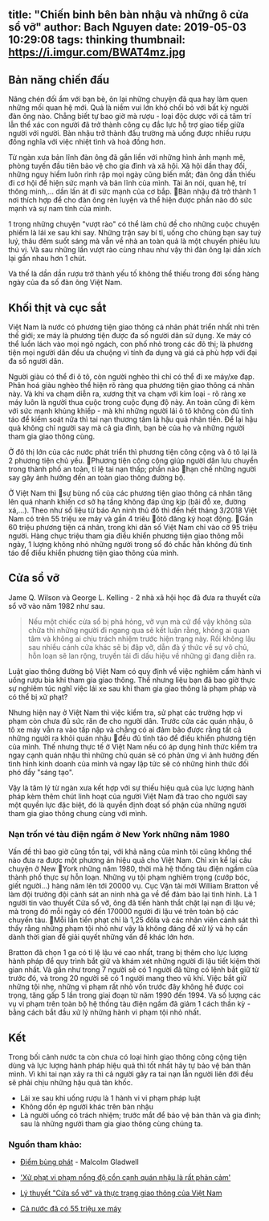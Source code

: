 title: "Chiến binh bên bàn nhậu và những ô cửa sổ vỡ"
author: Bach Nguyen
date: 2019-05-03 10:29:08
tags: thinking
thumbnail: https://i.imgur.com/BWAT4mz.jpg
---

## Bản năng chiến đấu

Nâng chén đối ẩm với bạn bè, ôn lại những chuyện đã qua hay làm quen những mối quan hệ mới. Quả là niềm vui lớn khó chối bỏ với bất kỳ người đàn ông nào. Chẳng biết tự bao giờ mà rượu - loại độc dược với cả tâm trí lẫn thể xác con người đã trở thành công cụ đắc lực hỗ trợ giao tiếp giữa người với người. Bàn nhậu trở thành đấu trường mà uống được nhiều rượu đồng nghĩa với việc nhiệt tình và hoà đồng hơn. 

<!-- more -->

Từ ngàn xưa bản lĩnh đàn ông đã gắn liền với những hình ảnh mạnh mẽ, phòng tuyến đầu tiên bảo vệ cho gia đình và xã hội. Xã hội dần thay đổi, những nguy hiểm luôn rình rập mọi ngày cũng biến mất; đàn ông dần thiếu đi cơ hội để hiện sức mạnh và bản lĩnh của mình. Tài ăn nói, quan hệ, trí thông minh,... dần lấn át đi sức mạnh của cơ bắp. Bàn nhậu đã trở thành 1 nơi thích hợp để cho đàn ông rèn luyện và thể hiện được phần nào đó sức mạnh và sự nam tính của mình.

1 trong những chuyện "vượt rào" có thể làm chủ đề cho những cuộc chuyện phiếm là lái xe sau khi say. Những trận say bí tỉ, uống cho chúng bạn say tuý luý, thâu đêm suốt sáng mà vẫn về nhà an toàn quả là một chuyến phiêu lưu thú vị. Và sau những lần vượt rào cùng nhau như vậy thì đàn ông lại dần xích lại gần nhau hơn 1 chút.

Và thế là dần dần rượu trở thành yếu tố không thể thiếu trong đời sống hàng ngày của đa số đàn ông Việt Nam.

## Khối thịt và cục sắt

Việt Nam là nước có phương tiện giao thông cá nhân phát triển nhất nhì trên thế giới; xe máy là phương tiện được đa số người dân sử dụng. Xe máy có thể luồn lách vào mọi ngõ ngách, con phố nhỏ trong các đô thị; là phương tiện mọi người dân đều ưa chuộng vì tính đa dụng và giá cả phù hợp với đại đa số người dân.

Người giàu có thể đi ô tô, còn người nghèo thì chỉ có thể đi xe máy/xe đạp. Phân hoá giàu nghèo thể hiện rõ ràng qua phương tiện giao thông cá nhân này. Và khi va chạm diễn ra, xương thịt va chạm với kim loại - rõ ràng xe máy luôn là người thua cuộc trong cuộc đụng độ này. An toàn cũng đi kèm với sức mạnh khủng khiếp - mà khi những người lái ô tô không còn đủ tỉnh táo để kiểm soát nữa thì tai nạn thương tâm là hậu quả nhãn tiền. Để lại hậu quả không chỉ người say mà cả gia đình, bạn bè của họ và những người tham gia giao thông cùng.

Ở đô thị lớn của các nước phát triển thì phương tiện công cộng và ô tô lại là 2 phương tiện chủ yếu. Phương tiện công cộng giúp người dân lưu chuyển trong thành phố an toàn, tỉ lệ tai nạn thấp; phần nào hạn chế những người say gây ảnh hưởng đến an toàn giao thông đường bộ. 

Ở Việt Nam thì sự bùng nổ của các phương tiện giao thông cá nhân tăng lên quá nhanh khiến cơ sở hạ tầng không đáp ứng kịp (bãi đỗ xe, đường xá,…). Theo như số liệu từ báo An ninh thủ đô thì đến hết tháng 3/2018 Việt Nam có trên 55 triệu xe máy và gần 4 triêu ôtô đăng ký hoạt động. Gần 60 triệu phương tiện cá nhân, trong khi dân số Việt Nam chỉ vào cỡ 95 triệu người. Hàng chục triệu tham gia điều khiển phương tiện giao thông mỗi ngày, 1 lượng không nhỏ những người trong số đó chắc hẳn không đủ tỉnh táo để điều khiển phương tiện giao thông của mình.   


## Cửa sổ vỡ

Jame Q. Wilson và  George L. Kelling - 2 nhà xã hội học đã đưa ra thuyết cửa sổ vỡ vào năm 1982 như sau.


> Nếu một chiếc cửa sổ bị phá hỏng, vỡ vụn mà cứ để vậy không sửa chữa thì những người đi ngang qua sẽ kết luận rằng, không ai quan tâm và không ai chịu trách nhiệm trước hiện trạng này. Rồi không lâu sau nhiều cánh cửa khác sẽ bị đập vỡ, dẫn đà ý thức về sự vô chủ, hỗn loạn sẽ lan rộng, truyền tải đi dấu hiệu về những gì đang diễn ra.

Luật giao thông đường bộ Việt Nam có quy định về việc nghiêm cấm hành vi uống rượu bia khi tham gia giao thông. Thế nhưng liệu bạn đã bao giờ thực sự nghiêm túc nghĩ việc lái xe sau khi tham gia giao thông là phạm pháp và có thể bị xử phạt?

Nhưng hiện nay ở Việt Nam thì việc kiểm tra, sử phạt các trường hợp vi phạm còn chưa đủ sức răn đe cho người dân. Trước cửa các quán nhậu, ô tô xe máy vẫn ra vào tấp nập và chẳng có ai đảm bảo được rằng tất cả những người ra khỏi quán nhậu đều đủ tỉnh táo để điều khiển phương tiện của mình. Thế nhưng thực tế ở Việt Nam nếu có áp dụng hình thức kiểm tra ngay cạnh quán nhậu thì những chủ quán sẽ có phản ứng vì ảnh hưởng đến tình hình kinh doanh của mình và ngay lập tức sẽ có những hình thức đối phó đầy "sáng tạo".

Vậy là tâm lý từ ngàn xưa kết hợp với sự thiếu hiệu quả của lực lượng hành pháp kèm thêm chút linh hoạt của người Việt Nam đã trao cho người say một quyền lực đặc biệt, đó là quyền định đoạt số phận của những người tham gia giao thông chung cùng với mình.

### Nạn trốn vé tàu điện ngầm ở New York những năm 1980

Vấn đề thì bao giờ cũng tồn tại, với khả năng của mình tôi cũng không thể nào đưa ra được một phương án hiệu quả cho Việt Nam. Chỉ xin kể lại câu chuyện ở New York những năm 1980, thời mà hệ thống tàu điện ngầm của thành phố thực sự hỗn loạn. Những vụ tội phạm nghiêm trọng (cướp bóc, giết người...) hàng năm lên tới 20000 vụ. Cục Vận tải mời William Bratton về làm đội trưởng đội cảnh sát an ninh nhà ga về để đảm bảo lại tình hình. Là 1 người tin vào thuyết Cửa sổ vỡ, ông đã tiến hành thắt chặt lại nạn đi lậu vé; mà trong đó mỗi ngày có đến 170000 người đi lậu vé trên toàn bộ các chuyến tàu. Mỗi lần tiền phạt chỉ là 1,25 đôla và các nhân viên cảnh sát thì thấy rằng những phạm tội nhỏ như vậy là không đáng để xử lý và họ cần dành thời gian để giải quyết những vấn đề khác lớn hơn.

Bratton đã chọn 1 ga có tỉ lệ lậu vé cao nhất, trang bị thêm cho lực lượng hành pháp để quy trình bắt giữ và khám xét những người đi lậu tiết kiệm thời gian nhất. Và gần như trong 7 người sẽ có 1 người đã từng có lệnh bắt giữ từ trước đó, và trong 20 người sẽ có 1 người mang theo vũ khí. Việc bắt giữ những tội nhẹ, những vi phạm rất nhỏ vốn trước đây không hề được coi trọng, tăng gấp 5 lần trong giai đoạn từ năm 1990 đến 1994. Và số lượng các vụ vi phạm trên toàn bộ hệ thống tàu điện ngầm đã giảm 1 cách thần kỳ - bằng cách bắt đầu xử lý những hành vi phạm tội nhỏ nhất.

## Kết

Trong bối cảnh nước ta còn chưa có loại hình giao thông công cộng tiện dùng và lực lượng hành pháp hiệu quả thì tốt nhất hãy tự bảo vệ bản thân mình. Vì khi tai nạn xảy ra thì cả người gây ra tai nạn lẫn người liên đới đều sẽ phải chịu những hậu quả tàn khốc.
- Lái xe sau khi uống rượu là 1 hành vi vi phạm pháp luật
- Không dồn ép người khác trên bàn nhậu 
- Là người uống có trách nhiệm; trước mắt để bảo vệ bản thân và gia đình; sau là những người tham gia giao thông cùng chúng ta. 

### Nguồn tham khảo:

- [Điểm bùng phát](https://en.wikipedia.org/wiki/The_Tipping_Point) - Malcolm Gladwell

- ['Xử phạt vi phạm nồng độ cồn cạnh quán nhậu là rất phản cảm'](https://www.tienphong.vn/xa-hoi/xu-phat-vi-pham-nong-do-con-canh-quan-nhau-la-rat-phan-cam-1406826.tpo)

- [Lý thuyết "Cửa sổ vỡ" và thực trạng giao thông của Việt Nam](https://spiderum.com/bai-dang/Ly-thuyet-Cua-so-vo-va-thuc-trang-giao-thong-cua-Viet-Nam-bi7)

- [Cả nước đã có 55 triệu xe máy](https://anninhthudo.vn/oto-xe-may/ca-nuoc-da-co-55-trieu-xe-may/762401.antd)
